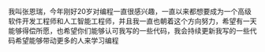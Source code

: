 我叫张恩瑞，今年刚好20岁对编程一直很感兴趣，一直以来都想要成为一个高级软件开发工程师和人工智能工程师，并且我一直也朝着这个方向努力，希望有一天能够得偿所愿，也希望你们能够认可我写的一些代码，我会持续更新我写的一些代码希望能够带动更多的人来学习编程

